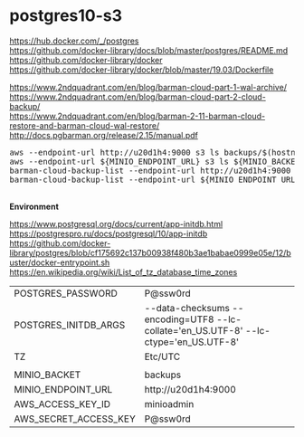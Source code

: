 # postgres10-s3

https://hub.docker.com/_/postgres<BR>
https://github.com/docker-library/docs/blob/master/postgres/README.md<BR>
https://github.com/docker-library/docker<BR>
https://github.com/docker-library/docker/blob/master/19.03/Dockerfile<BR>


https://www.2ndquadrant.com/en/blog/barman-cloud-part-1-wal-archive/<BR>
https://www.2ndquadrant.com/en/blog/barman-cloud-part-2-cloud-backup/<BR>
https://www.2ndquadrant.com/en/blog/barman-2-11-barman-cloud-restore-and-barman-cloud-wal-restore/<BR>
http://docs.pgbarman.org/release/2.15/manual.pdf<BR>

<DIV><PRE>
aws --endpoint-url http://u20d1h4:9000 s3 ls backups/$(hostname) --recursive
aws --endpoint-url ${MINIO_ENDPOINT_URL} s3 ls ${MINIO_BACKET}/$(hostname) --recursive
barman-cloud-backup-list --endpoint-url http://u20d1h4:9000 s3://backups $(hostname)
barman-cloud-backup-list --endpoint-url ${MINIO_ENDPOINT_URL} s3://${MINIO_BACKET} $(hostname)
</PRE></DIV>


<BR><B>Environment</B><BR>

https://www.postgresql.org/docs/current/app-initdb.html<BR>
https://postgrespro.ru/docs/postgresql/10/app-initdb<BR>
https://github.com/docker-library/postgres/blob/cf175692c137b00938f480b3ae1babae0999e05e/12/buster/docker-entrypoint.sh<BR>
https://en.wikipedia.org/wiki/List_of_tz_database_time_zones<BR>

<TABLE>
<TR><TD>POSTGRES_PASSWORD</TD><TD>P@ssw0rd</TD></TR>
<TR><TD>POSTGRES_INITDB_ARGS</TD><TD>--data-checksums --encoding=UTF8 --lc-collate='en_US.UTF-8' --lc-ctype='en_US.UTF-8'</TD></TR>
<TR><TD>TZ</TD><TD>Etc/UTC</TD></TR>
<TR><TD></TD><TD></TD></TR>
<TR><TD>MINIO_BACKET</TD><TD>backups</TD></TR>
<TR><TD>MINIO_ENDPOINT_URL</TD><TD>http://u20d1h4:9000</TD></TR>
<TR><TD>AWS_ACCESS_KEY_ID</TD><TD>minioadmin</TD></TR>
<TR><TD>AWS_SECRET_ACCESS_KEY</TD><TD>P@ssw0rd</TD></TR>
</TABLE>
